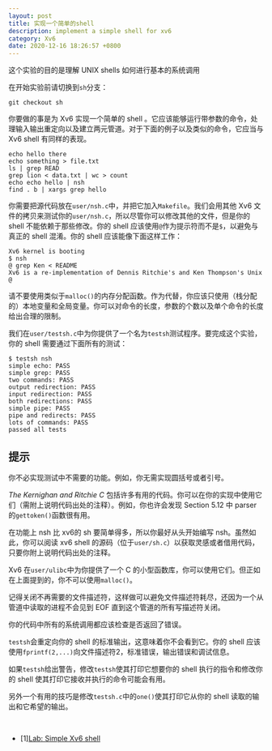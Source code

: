 ```yaml
---
layout: post
title: 实现一个简单的shell
description: implement a simple shell for xv6
category: Xv6
date: 2020-12-16 18:26:57 +0800
---
```


这个实验的目的是理解 UNIX shells 如何进行基本的系统调用

<!--more-->

在开始实验前请切换到`sh`分支：

`git checkout sh`

你要做的事是为 Xv6 实现一个简单的 shell 。它应该能够运行带参数的命令，处理输入输出重定向以及建立两元管道。对于下面的例子以及类似的命令，它应当与 Xv6 shell 有同样的表现。

```shell
echo hello there
echo something > file.txt
ls | grep READ
grep lion < data.txt | wc > count
echo echo hello | nsh
find . b | xargs grep hello
```

你需要把源代码放在`user/nsh.c`中，并把它加入`Makefile`。我们会用其他 Xv6 文件的拷贝来测试你的`user/nsh.c`，所以尽管你可以修改其他的文件，但是你的 shell 不能依赖于那些修改。你的 shell 应该使用`@`作为提示符而不是`$`，以避免与真正的 shell 混淆。你的 shell 应该能像下面这样工作：

```shell
Xv6 kernel is booting
$ nsh
@ grep Ken < README
Xv6 is a re-implementation of Dennis Ritchie's and Ken Thompson's Unix
@ 
```

请不要使用类似于`malloc()`的内存分配函数。作为代替，你应该只使用（栈分配的）本地变量和全局变量。你可以对命令的长度，参数的个数以及单个命令的长度给出合理的限制。

我们在`user/testsh.c`中为你提供了一个名为`testsh`测试程序。要完成这个实验，你的 shell 需要通过下面所有的测试：

```shell
$ testsh nsh
simple echo: PASS
simple grep: PASS
two commands: PASS
output redirection: PASS
input redirection: PASS
both redirections: PASS
simple pipe: PASS
pipe and redirects: PASS
lots of commands: PASS
passed all tests
```

## 提示

你不必实现测试中不需要的功能。例如，你无需实现圆括号或者引号。

*The Kernighan and Ritchie C* 包括许多有用的代码。你可以在你的实现中使用它们（需附上说明代码出处的注释）。例如，你也许会发现 Section 5.12 中 parser 的`gettoken()`函数很有用。

在功能上 nsh 比 xv6的 sh 要简单得多，所以你最好从头开始编写 nsh。虽然如此，你可以阅读 xv6 shell 的源码（位于`user/sh.c`）以获取灵感或者借用代码，只要你附上说明代码出处的注释。

Xv6 在`user/ulibc`中为你提供了一个 C 的小型函数库，你可以使用它们。但正如在上面提到的，你不可以使用`malloc()`。

记得关闭不再需要的文件描述符，这样做可以避免文件描述符耗尽，还因为一个从管道中读取的进程不会见到 EOF 直到这个管道的所有写描述符关闭。

你的代码中所有的系统调用都应该检查是否返回了错误。

`testsh`会重定向你的 shell 的标准输出，这意味着你不会看到它。你的 shell 应该使用`fprintf(2,...)`向文件描述符2，标准错误，输出错误和调试信息。

如果`testsh`给出警告，修改`testsh`使其打印它想要你的 shell 执行的指令和修改你的 shell 使其打印它接收并执行的命令可能会有用。

另外一个有用的技巧是修改`testsh.c`中的`one()`使其打印它从你的 shell 读取的输出和它希望的输出。

&nbsp;

- [1][Lab: Simple Xv6 shell](https://pdos.csail.mit.edu/6.828/2019/labs/sh.html)